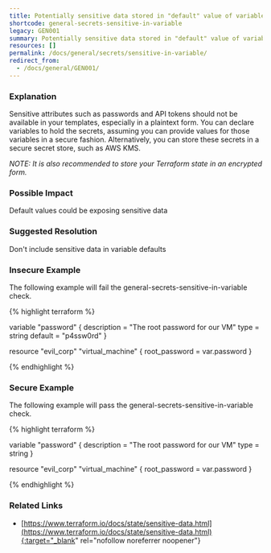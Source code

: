 ```yaml
---
title: Potentially sensitive data stored in "default" value of variable.
shortcode: general-secrets-sensitive-in-variable
legacy: GEN001
summary: Potentially sensitive data stored in "default" value of variable. 
resources: [] 
permalink: /docs/general/secrets/sensitive-in-variable/
redirect_from: 
  - /docs/general/GEN001/
---
```


### Explanation


Sensitive attributes such as passwords and API tokens should not be available in your templates, especially in a plaintext form. You can declare variables to hold the secrets, assuming you can provide values for those variables in a secure fashion. Alternatively, you can store these secrets in a secure secret store, such as AWS KMS.

*NOTE: It is also recommended to store your Terraform state in an encrypted form.*


### Possible Impact
Default values could be exposing sensitive data

### Suggested Resolution
Don't include sensitive data in variable defaults


### Insecure Example

The following example will fail the general-secrets-sensitive-in-variable check.

{% highlight terraform %}

variable "password" {
  description = "The root password for our VM"
  type        = string
  default     = "p4ssw0rd"
}

resource "evil_corp" "virtual_machine" {
	root_password = var.password
}

{% endhighlight %}



### Secure Example

The following example will pass the general-secrets-sensitive-in-variable check.

{% highlight terraform %}

variable "password" {
  description = "The root password for our VM"
  type        = string
}

resource "evil_corp" "virtual_machine" {
	root_password = var.password
}

{% endhighlight %}



### Related Links


- [https://www.terraform.io/docs/state/sensitive-data.html](https://www.terraform.io/docs/state/sensitive-data.html){:target="_blank" rel="nofollow noreferrer noopener"}



